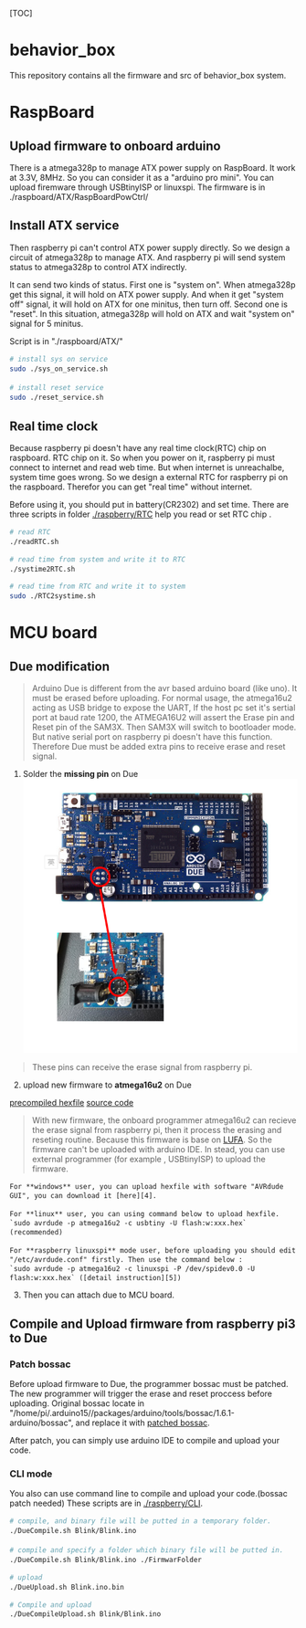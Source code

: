 [TOC]
# behavior_box

This repository contains all the firmware and src of behavior_box system.
# RaspBoard

## Upload firmware to onboard arduino

There is a atmega328p to manage ATX power supply on RaspBoard. It work  at 3.3V, 8MHz. So you can consider it as a "arduino pro mini". You can upload firemware through USBtinyISP or linuxspi. The firmware is in ./raspboard/ATX/RaspBoardPowCtrl/

## Install ATX service

Then raspberry pi can't control ATX power supply directly. So we design a circuit of atmega328p to manage ATX. And raspberry pi will send system status to atmega328p to control ATX indirectly.

It can send two kinds of status. First one is "system on". When atmega328p get this signal, it will hold on ATX power supply. And when it get "system off" signal, it will hold on ATX for one minitus, then turn off. Second one is "reset". In this situation, atmega328p will hold on ATX and wait "system on" signal for 5 minitus.

Script is in "./raspboard/ATX/"

```sh
# install sys on service
sudo ./sys_on_service.sh

# install reset service
sudo ./reset_service.sh
```


## Real time clock

Because raspberry pi doesn't have any real time clock(RTC) chip on raspboard. RTC chip on it. So when you power on it, raspberry pi must connect to internet and read web time. But when internet is unreachalbe, system time goes wrong. So we design a external RTC for raspberry pi on the raspboard. Therefor you can get "real time" without internet.

Before using it, you should put in battery(CR2302) and set time. There are three scripts in folder [./raspberry/RTC][8] help you read or set RTC chip .

```sh
# read RTC
./readRTC.sh
```
```sh
# read time from system and write it to RTC
./systime2RTC.sh
```
```sh
# read time from RTC and write it to system
sudo ./RTC2systime.sh
```


# MCU board

## Due modification

> Arduino Due is different from the avr based arduino board (like uno). It must be erased before uploading. For normal usage, the atmega16u2 acting as USB bridge to expose the UART, If the host pc set it's sertial port at baud rate 1200, the ATMEGA16U2 will assert the Erase pin and Reset pin of the SAM3X. Then SAM3X will switch to bootloader mode. But native serial port on raspberry pi doesn't have this  function. Therefore Due must be added extra pins to receive erase and reset signal.

1. Solder the **missing pin** on Due
  ![/README/SolderMissingPins.PNG](/README/SolderMissingPins.PNG)

  > These pins can receive the erase signal from raspberry pi.

2. upload new firmware to **atmega16u2** on Due

  [precompiled hexfile][1]
  [source code][2]

  > With new firmware, the onboard programmer atmega16u2 can recieve the erase signal from raspberry pi, then it process the erasing and reseting routine. Because this firmware is base on [LUFA][3]. So the firmware can't be uploaded with arduino IDE. In stead, you can use external programmer (for example , USBtinyISP) to upload the firmware.

    For **windows** user, you can upload hexfile with software "AVRdude GUI", you can download it [here][4].

    For **linux** user, you can using command below to upload hexfile.
    `sudo avrdude -p atmega16u2 -c usbtiny -U flash:w:xxx.hex` (recommended)

    For **raspberry linuxspi** mode user, before uploading you should edit "/etc/avrdude.conf" firstly. Then use the command below :
    `sudo avrdude -p atmega16u2 -c linuxspi -P /dev/spidev0.0 -U flash:w:xxx.hex` ([detail instruction][5])

3. Then you can attach due to MCU board.

## Compile and Upload firmware from raspberry pi3 to Due

### Patch bossac

Before upload firmware to Due, the programmer bossac must be patched. The new programmer will trigger the erase and reset proccess before uploading. Original bossac locate in "/home/pi/.arduino15//packages/arduino/tools/bossac/1.6.1-arduino/bossac", and replace it with [patched bossac][6].

After patch, you can simply use arduino IDE to compile and upload your code.

### CLI mode

You also can use command line to compile and upload your code.(bossac patch needed)
These scripts are in [./raspberry/CLI][7].

```sh
# compile, and binary file will be putted in a temporary folder.
./DueCompile.sh Blink/Blink.ino

# compile and specify a folder which binary file will be putted in.
./DueCompile.sh Blink/Blink.ino ./FirmwarFolder

```


```sh
# upload
./DueUpload.sh Blink.ino.bin

```

```sh
# Compile and upload
./DueCompileUpload.sh Blink/Blink.ino

```



[1]: https://raw.githubusercontent.com/xulab/behavior_box/master/LUFA-100807/Projects/atmega16u2_due/Arduino-usbserial.hex  "Arduino-usbserial.hex"
[2]: https://github.com/xulab/behavior_box/tree/maste/LUFA-100807/Projects/atmega16u2_due
[3]: http://www.fourwalledcubicle.com/LUFA.php "LUFA"
[4]: https://sourceforge.net/projects/avrdudegui/?source=typ_redirect  "AVRdue GUI"
[5]: http://kevincuzner.com/2013/05/27/raspberry-pi-as-an-avr-programmer/ "raspberry-pi-as-an-avr-programmer"
[6]: https://github.com/xulab/behavior_box/raw/master/BOSSA/bin/bossac
[7]: https://github.com/xulab/behavior_box/tree/master/raspboard/CLI
[8]: https://github.com/xulab/behavior_box/tree/master/raspboard/RTC
